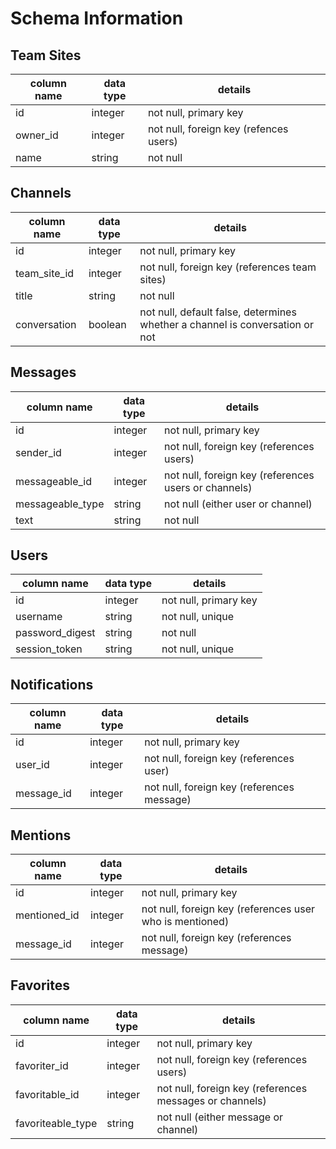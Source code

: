 # Schema Information

## Team Sites
column name    | data type | details
---------------|-----------|-----------------------
id             | integer   | not null, primary key
owner_id       | integer   | not null, foreign key (refences users)
name           | string    | not null


## Channels
column name    | data type | details
---------------|-----------|-----------------------
id             | integer   | not null, primary key
team_site_id   | integer   | not null, foreign key (references team sites)
title          | string    | not null
conversation   | boolean   | not null, default false, determines whether a channel is conversation or not

## Messages
column name      | data type | details
-----------------|-----------|-----------------------
id               | integer   | not null, primary key
sender_id        | integer   | not null, foreign key (references users)
messageable_id   | integer   | not null, foreign key (references users or channels)
messageable_type | string    | not null (either user or channel)
text             | string    | not null

## Users
column name    | data type | details
---------------|-----------|-----------------------
id             | integer   | not null, primary key
username       | string    | not null, unique
password_digest| string    | not null
session_token  | string    | not null, unique

## Notifications
column name    | data type | details
---------------|-----------|-----------------------
id             | integer   | not null, primary key
user_id        | integer   | not null, foreign key (references user)
message_id     | integer   | not null, foreign key (references message)

## Mentions
column name    | data type | details
---------------|-----------|-----------------------
id             | integer   | not null, primary key
mentioned_id   | integer   | not null, foreign key (references user who is mentioned)
message_id     | integer   | not null, foreign key (references message)

## Favorites
column name       | data type | details
------------------|-----------|-----------------------
id                | integer   | not null, primary key
favoriter_id      | integer   | not null, foreign key (references users)
favoritable_id    | integer   | not null, foreign key (references messages or channels)
favoriteable_type | string    | not null (either message or channel)
